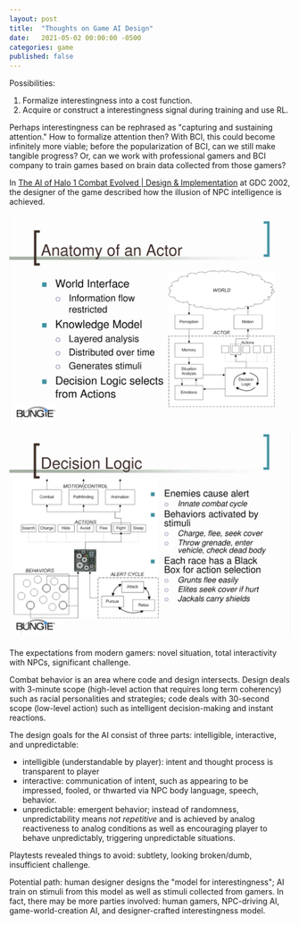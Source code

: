 ```yaml
---
layout: post
title:  "Thoughts on Game AI Design"
date:   2021-05-02 00:00:00 -0500
categories: game
published: false
---
```


Possibilities:
1. Formalize interestingness into a cost function.
2. Acquire or construct a interestingness signal during training and use RL.

Perhaps interestingness can be rephrased as "capturing and sustaining attention." How to formalize attention then? With BCI, this could become infinitely more viable; before the popularization of BCI, can we still make tangible progress? Or, can we work with professional gamers and BCI company to train games based on brain data collected from those gamers?

In [The AI of Halo 1 Combat Evolved | Design & Implementation](https://www.youtube.com/watch?v=kda7rz5qFtI) at GDC 2002, the designer of the game described how the illusion of NPC intelligence is achieved.

<img src="/assets/HALO_actor.png"/>
<img src="/assets/HALO_decision_logic.png"/>

The expectations from modern gamers: novel situation, total interactivity with NPCs, significant challenge.

Combat behavior is an area where code and design intersects. Design deals with 3-minute scope (high-level action that requires long term coherency) such as racial personalities and strategies; code deals with 30-second scope (low-level action) such as intelligent decision-making and instant reactions.

The design goals for the AI consist of three parts: intelligible, interactive, and unpredictable:
- intelligible (understandable by player): intent and thought process is transparent to player
- interactive: communication of intent, such as appearing to be impressed, fooled, or thwarted via NPC body language, speech, behavior.
- unpredictable: emergent behavior; instead of randomness, unpredictability means *not repetitive* and is achieved by analog reactiveness to analog conditions as well as encouraging player to behave unpredictably, triggering unpredictable situations.

Playtests revealed things to avoid: subtlety, looking broken/dumb, insufficient challenge.

Potential path: human designer designs the "model for interestingness"; AI train on stimuli from this model as well as stimuli collected from gamers. In fact, there may be more parties involved: human gamers, NPC-driving AI, game-world-creation AI, and designer-crafted interestingness model.
